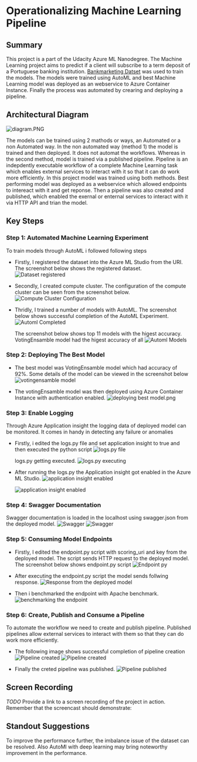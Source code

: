 # Operationalizing Machine Learning Pipeline

## Summary
This project is a part of the Udacity Azure ML Nanodegree. The Machine Learning project aims to predict if a client will subscribe to a term deposit of a Portuguese banking institution. [Bankmarketing Datset](https://automlsamplenotebookdata.blob.core.windows.net/automl-sample-notebook-data/bankmarketing_train.csv) was used to train the models. The models were trained using AutoML and best Machine Learning model was deployed as an webservice to Azure Container Instance. Finally the process was automated by crearing and deploying a pipeline.


## Architectural Diagram

![diagram.PNG](https://github.com/sayed6201/operationalizing_machine_learning/blob/master/screenshots/diagram.PNG "Architectural Diagram")

The models can be trained using 2 mathods or ways, an Automated or a non Automated way. In the non automated way (method 1) the model is trained and then deployed. It does not automat the workflows. Whereas in the second method, model is trained via a published pipeline. Pipeline is an indepdently executable workflow of a complete Machine Learning task which enables external services to interact with it so that it can do work more efficiently. In this project model was trained using both methods. Best performing model was deployed as a webservice which allowed endpoints to intereact with it and get reponse. Then a pipeline was also created and published, which enabled the exernal or enternal services to interact with it via HTTP API and trian the model.


## Key Steps
### Step 1: Automated Machine Learning Experiment
To train models through AutoML i followed following steps
  * Firstly, I registered the dataset into the Azure ML Studio from the URI. The screenshot below shows the registered dataset.
      ![Dataset registered](https://github.com/sayed6201/operationalizing_machine_learning/blob/master/screenshots/sayed_dataset_registered.PNG "Dataset registered")

  * Secondly, I created compute cluster. The configuration of the compute cluster can be seen from the screenshot below.
      ![Compute Cluster Configuration](https://github.com/sayed6201/operationalizing_machine_learning/blob/master/screenshots/sayed_cluster.png "Compute Cluster Configurationd")

  * Thridly, I trained a number of models with AutoML. The screenshot below shows successful completion of the AutoML Experiment.
      ![Automl Completed](https://github.com/sayed6201/operationalizing_machine_learning/blob/master/screenshots/automl_completed.png "Automl Completed")

    The screenshot below shows top 11 models with the higest accuracy. VotingEnsamble model had the higest accuracy of all
      ![Automl Models](https://github.com/sayed6201/operationalizing_machine_learning/blob/master/screenshots/automl_models.png "Automl Models")


### Step 2: Deploying The Best Model
  * The best model was VotingEnsamble model which had accuracy of 92%. Some details of the model can be viewed in the screenshot below
      ![votingensamble model](https://github.com/sayed6201/operationalizing_machine_learning/blob/master/screenshots/votingensamble.png "Best model: votingensamble model")

  * The votingEnsamble model was then deployed using Azure Container Instance with authentication enabled.
      ![deploying best model.png](https://github.com/sayed6201/operationalizing_machine_learning/blob/master/screenshots/deploying_best_model.png "deploying best model")     


### Step 3: Enable Logging
Through Azure Application insight the logging data of deployed model can be monitored. It comes in handy in detecting any failure or anomalies

  * Firstly, i edited the logs.py file and set application insight to true and then executed the python script
      ![logs.py file](https://github.com/sayed6201/operationalizing_machine_learning/blob/master/screenshots/logs_py.png "Editing logs.py file")
       
      logs.py getting executed. 
      ![logs.py executing](https://github.com/sayed6201/operationalizing_machine_learning/blob/master/screenshots/logs_execute.png "Editing logs.py file getting executed")

  * After running the logs.py the Application insight got enabled in the Azure ML Studio.
      ![application insight enabled](https://github.com/sayed6201/operationalizing_machine_learning/blob/master/screenshots/application_insight_enabled.PNG "application insight enabled")

      ![application insight enabled](https://github.com/sayed6201/operationalizing_machine_learning/blob/master/screenshots/application_insight_enabled2.png "application insight monitoring")


### Step 4: Swagger Documentation
Swagger documentation is loaded in the localhost using swagger.json from the deployed model.
      ![Swagger](https://github.com/sayed6201/operationalizing_machine_learning/blob/master/screenshots/swagger.png "Swagger")
      ![Swagger](https://github.com/sayed6201/operationalizing_machine_learning/blob/master/screenshots/swagger2.png "Swagger")


### Step 5: Consuming Model Endpoints

  * Firstly, I edited the endpoint.py script with scoring_uri and key from the deployed model. The script sends HTTP request to the deployed model. The screenshot below shows endpoint.py script
      ![Endpoint py](https://github.com/sayed6201/operationalizing_machine_learning/blob/master/screenshots/endpoint_py.png "Editing endpoint.py")

  * After executing the endpoint.py script the model sends follwing response. 
      ![Response from the deployed model](https://github.com/sayed6201/operationalizing_machine_learning/blob/master/screenshots/endpoint_py2.png "Compute Cluster Configurationd")

  * Then i benchmarked the endpoint with Apache benchmark. 
      ![benchmarking the endpoint](https://github.com/sayed6201/operationalizing_machine_learning/blob/master/screenshots/benchmark.png "benchmarking the endpoint")
      
      
### Step 6: Create, Publish and Consume a Pipeline
To automate the workflow we need to create and publish pipeline. Published pipelines allow external services to interact with them so that they can do work more efficiently.

  * The following image shows successful completion of pipeline creation
      ![Pipeline created](https://github.com/sayed6201/operationalizing_machine_learning/blob/master/screenshots/pipeline_creation.PNG "Pipeline created")
      ![Pipeline created](https://github.com/sayed6201/operationalizing_machine_learning/blob/master/screenshots/pipeline_creation2.PNG "Pipeline created")

  * Finally the creted pipeline was published.
      ![Pipeline published](https://github.com/sayed6201/operationalizing_machine_learning/blob/master/screenshots/pipeline_published.png "Pipeline published")
      

## Screen Recording
*TODO* Provide a link to a screen recording of the project in action. Remember that the screencast should demonstrate:

## Standout Suggestions
To improve the performance further, the imbalance issue of the dataset can be resolved. Also AutoMl with deep learning may bring noteworthy improvement in the performance.
